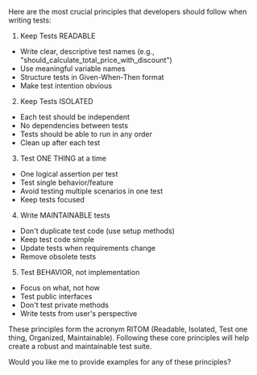 Here are the most crucial principles that developers should follow when writing tests:

1. Keep Tests READABLE
- Write clear, descriptive test names (e.g., "should_calculate_total_price_with_discount")
- Use meaningful variable names
- Structure tests in Given-When-Then format
- Make test intention obvious

2. Keep Tests ISOLATED
- Each test should be independent
- No dependencies between tests
- Tests should be able to run in any order
- Clean up after each test

3. Test ONE THING at a time
- One logical assertion per test
- Test single behavior/feature
- Avoid testing multiple scenarios in one test
- Keep tests focused

4. Write MAINTAINABLE tests
- Don't duplicate test code (use setup methods)
- Keep test code simple
- Update tests when requirements change
- Remove obsolete tests

5. Test BEHAVIOR, not implementation
- Focus on what, not how
- Test public interfaces
- Don't test private methods
- Write tests from user's perspective

These principles form the acronym RITOM (Readable, Isolated, Test one thing, Organized, Maintainable). Following these core principles will help create a robust and maintainable test suite.

Would you like me to provide examples for any of these principles?